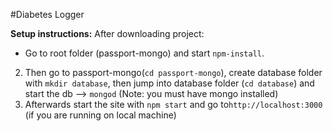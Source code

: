 #Diabetes Logger

**Setup instructions:**
After downloading project:
* Go to root folder (passport-mongo) and start `npm-install`. 
2. Then go to passport-mongo(`cd passport-mongo`), create database folder with `mkdir database`, then jump into database folder (`cd database`) and start the db --> `mongod` (Note: you must have mongo installed)
3. Afterwards start the site with `npm start` and go to`http://localhost:3000` (if you are running on local machine)

